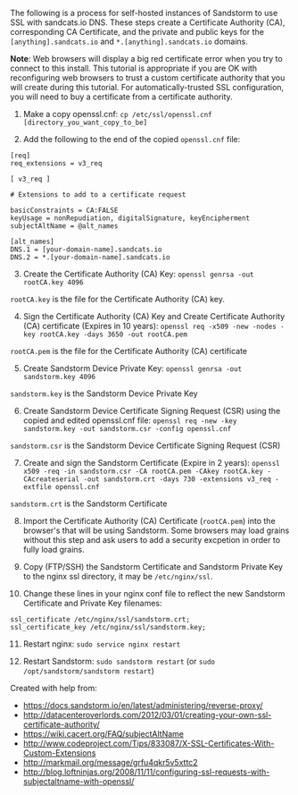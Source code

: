 The following is a process for self-hosted instances of Sandstorm to use SSL with sandcats.io DNS. These steps create a Certificate Authority (CA), corresponding CA Certificate, and the private and public keys for the `[anything].sandcats.io` and `*.[anything].sandcats.io` domains.

**Note**: Web browsers will display a big red certificate error when you try to connect to this install. This tutorial is appropriate if you are OK with reconfiguring web browsers to trust a custom certificate authority that you will create during this tutorial. For automatically-trusted SSL configuration, you will need to buy a certificate from a certificate authority.

1. Make a copy openssl.cnf:
  `cp /etc/ssl/openssl.cnf [directory_you_want_copy_to_be]`

2. Add the following to the end of the copied `openssl.cnf` file:
  ```
  [req]
  req_extensions = v3_req

  [ v3_req ]

  # Extensions to add to a certificate request

  basicConstraints = CA:FALSE
  keyUsage = nonRepudiation, digitalSignature, keyEncipherment
  subjectAltName = @alt_names

  [alt_names]
  DNS.1 = [your-domain-name].sandcats.io
  DNS.2 = *.[your-domain-name].sandcats.io
  ```
3. Create the Certificate Authority (CA) Key:
  `openssl genrsa -out rootCA.key 4096`

  `rootCA.key` is the file for the Certificate Authority (CA) key.

4. Sign the Certificate Authority (CA) Key and Create Certificate Authority (CA) certificate (Expires in 10 years):
  `openssl req -x509 -new -nodes -key rootCA.key -days 3650 -out rootCA.pem`

  `rootCA.pem` is the file for the Certificate Authority (CA) certificate

5. Create Sandstorm Device Private Key:
  `openssl genrsa -out sandstorm.key 4096`

  `sandstorm.key` is the Sandstorm Device Private Key

6. Create Sandstorm Device Certificate Signing Request (CSR) using the copied and edited openssl.cnf file:
  `openssl req -new -key sandstorm.key -out sandstorm.csr -config openssl.cnf`

  `sandstorm.csr` is the Sandstorm Device Certificate Signing Request (CSR)

7. Create and sign the Sandstorm Certificate (Expire in 2 years):
  `openssl x509 -req -in sandstorm.csr -CA rootCA.pem -CAkey rootCA.key -CAcreateserial -out sandstorm.crt -days 730 -extensions v3_req -extfile openssl.cnf`

  `sandstorm.crt` is the Sandstorm Certificate

8. Import the Certificate Authority (CA) Certificate (`rootCA.pem`) into the browser's that will be using Sandstorm. Some browsers may load grains without this step and ask users to add a security excpetion in order to fully load grains.

9. Copy (FTP/SSH) the Sandstorm Certificate and Sandstorm Private Key to the nginx ssl directory, it may be `/etc/nginx/ssl`.

10. Change these lines in your nginx conf file to reflect the new Sandstorm Certificate and Private Key filenames:
  ```
  ssl_certificate /etc/nginx/ssl/sandstorm.crt;
  ssl_certificate_key /etc/nginx/ssl/sandstorm.key;
  ```
11. Restart nginx:
  `sudo service nginx restart`

12. Restart Sandstorm:
  `sudo sandstorm restart` (or `sudo /opt/sandstorm/sandstorm restart`)


Created with help from:
* https://docs.sandstorm.io/en/latest/administering/reverse-proxy/
* http://datacenteroverlords.com/2012/03/01/creating-your-own-ssl-certificate-authority/
* https://wiki.cacert.org/FAQ/subjectAltName
* http://www.codeproject.com/Tips/833087/X-SSL-Certificates-With-Custom-Extensions
* http://markmail.org/message/grfu4qkr5v5xttc2
* http://blog.loftninjas.org/2008/11/11/configuring-ssl-requests-with-subjectaltname-with-openssl/
